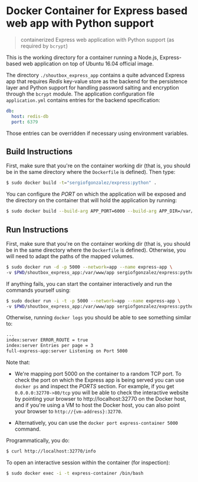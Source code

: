 # Docker Container for Express based web app with Python support
> containerized Express web application with Python support (as required by `bcrypt`)

This is the working directory for a container running a Node.js, Express-based web application on top of Ubuntu 16.04 official image. 

The directory `./shoutbox_express_app` contains a quite advanced Express app that requires *Redis* key-value store as the backend for the persistence layer and Python support for handling password salting and encryption through the `bcrypt` module.
The application configuration file `application.yml` contains entries for the backend specification:
```yml
db:
  host: redis-db
  port: 6379
```

Those entries can be overridden if necessary using environment variables.


## Build Instructions
First, make sure that you're on the container working dir (that is, you should be in the same directory where the `Dockerfile` is defined).
Then type:
```bash
$ sudo docker build -t="sergiofgonzalez/express:python" .
```

You can configure the *PORT* on which the application will be exposed and the directory on the container that will hold the application by running:

```bash
$ sudo docker build --build-arg APP_PORT=6000 --build-arg APP_DIR=/var/app -t="sergiofgonzalez/express" .
```

## Run Instructions
First, make sure that you're on the container working dir (that is, you should be in the same directory where the `Dockerfile` is defined). Otherwise, you will need to adapt the paths of the mapped volumes.
```bash
$ sudo docker run -d -p 5000 --network=app --name express-app \
-v $PWD/shoutbox_express_app:/var/www/app sergiofgonzalez/express:python
```

If anything fails, you can start the container interactively and run the commands yourself using:
```bash
$ sudo docker run -i -t -p 5000 --network=app --name express-app \
-v $PWD/shoutbox_express_app:/var/www/app sergiofgonzalez/express:python /bin/bash
```
Otherwise, running `docker logs` you should be able to see something similar to:
```bash
...
index:server ERROR_ROUTE = true
index:server Entries per page = 3
full-express-app:server Listening on Port 5000
```

Note that:
+ We're mapping port 5000 on the container to a random TCP port. To check the port on which the Express app is being served you can use `docker ps` and inspect the *PORTS* section.
For example, if you get `0.0.0.0:32770->80/tcp` you will be able to check the interactive website by pointing your browser to http://localhost:32770 on the Docker host, and if you're using a VM to host the Docker host, you can also point your browser to `http://{vm-address}:32770`.

+ Alternatively, you can use the `docker port express-container 5000` command.

Programmatically, you do:
```bash
$ curl http://localhost:32770/info
```

To open an interactive session within the container (for inspection):
```bash
$ sudo docker exec -i -t express-container /bin/bash
```